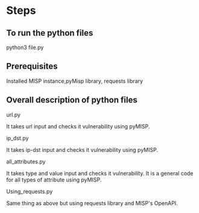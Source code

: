 # Steps

## To run the python files
python3 file.py

## Prerequisites
Installed MISP instance,pyMisp library, requests library

## Overall description of python files
url.py

It takes url input and checks it vulnerability using pyMISP.

ip_dst.py

It takes ip-dst input and checks it vulnerability using pyMISP.

all_attributes.py

It takes type and value input and checks it vulnerability. It is a general code for all types of attribute using pyMISP.

Using_requests.py

Same thing as above but using requests library and MISP's OpenAPI.
